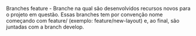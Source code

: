 Branches feature - Branche na qual são desenvolvidos recursos novos para o projeto em questão. Essas branches tem por convenção nome começando com feature/ (exemplo: feature/new-layout) e, ao final, são juntadas com a branch develop.


